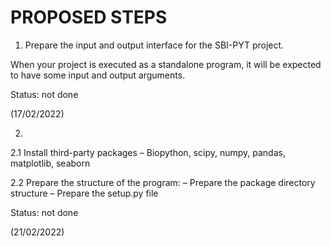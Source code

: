 # PROPOSED STEPS

1. Prepare the input and output interface for the SBI-PYT project.

When your project is executed as a standalone program, it will be
expected to have some input and output arguments.

Status: not done

(17/02/2022)

2. 

2.1 Install third-party packages
– Biopython, scipy, numpy, pandas, matplotlib,
seaborn

2.2 Prepare the structure of the program:
– Prepare the package directory structure
– Prepare the setup.py file

Status: not done

(21/02/2022)
